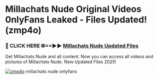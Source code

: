 # Millachats Nude Original Videos 0nlyFans Leaked - Files Updated! (zmp4o)

<h3>🔴 CLICK HERE 🌐==►► <a href="https://tinyurl.com/52m3yx9h" rel="nofollow">Millachats Nude Updated Files</a></h3>

Get Millachats Nude and all content. Now you can access all videos and pictures of Millachats Nude. New Updated Files 2025!

[![zmp4o](https://i.imgur.com/TnHtlc8.gif)](https://tinyurl.com/52m3yx9h)
millachats nude onlyfans